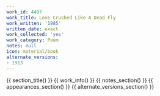 ```yaml
---
work_id: 4497
work_title: Love Crushed Like A Dead Fly
work_written: '1985'
written_date: exact
work_collected: 'yes'
work_category: Poem
notes: null
icon: material/book
alternate_versions:
- 1913
---
```


{{ section_title() }}
{{ work_info() }}
{{ notes_section() }}
{{ appearances_section() }}
{{ alternate_versions_section() }}